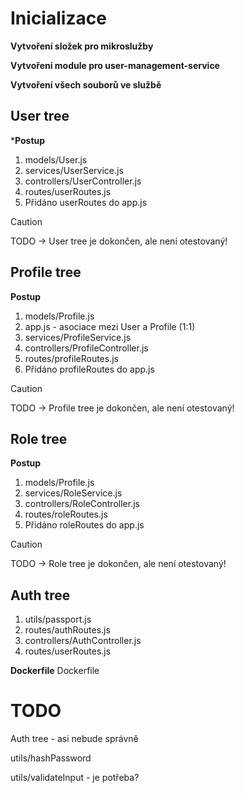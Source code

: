 # Inicializace
**Vytvoření složek pro mikroslužby**

**Vytvoření module pro user-management-service**

**Vytvoření všech souborů ve službě**

## User tree

***Postup**
1. models/User.js
2. services/UserService.js
3. controllers/UserController.js
4. routes/userRoutes.js
5. Přidáno userRoutes do app.js 

> [!CAUTION]
> TODO -> User tree je dokončen, ale není otestovaný!


## Profile tree

**Postup**
1. models/Profile.js
2. app.js - asociace mezi User a Profile (1:1)
3. services/ProfileService.js
4. controllers/ProfileController.js
5. routes/profileRoutes.js
6. Přidáno profileRoutes do app.js 

> [!CAUTION]
> TODO -> Profile tree je dokončen, ale není otestovaný!


## Role tree

**Postup**
1. models/Profile.js
2. services/RoleService.js
3. controllers/RoleController.js
4. routes/roleRoutes.js
5. Přidáno roleRoutes do app.js

> [!CAUTION]
> TODO -> Role tree je dokončen, ale není otestovaný!

## Auth tree
1. utils/passport.js
2. routes/authRoutes.js
3. controllers/AuthController.js
4. routes/userRoutes.js

**Dockerfile**
Dockerfile

# TODO
Auth tree - asi nebude správně

utils/hashPassword

utils/validateInput - je potřeba?

